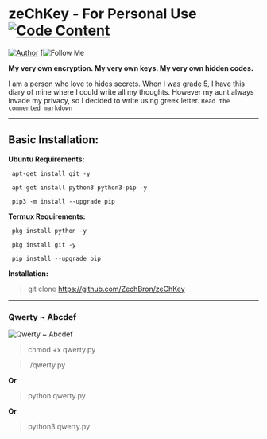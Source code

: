 # zeChKey - For Personal Use [![Code Content](https://img.shields.io/badge/Code%20Content-1-blue)](https://github.com/ZechBron/zeChKey)

[![Author](https://img.shields.io/badge/Code%20Content-1-red)](https://github.com/ZechBron) [![Follow Me](https://img.shields.io/github/followers/ZechBron?label=Follow%20Me&style=social)

__My very own encryption. My very own keys. My very own hidden codes.__

I am a person who love to hides secrets. When I was grade 5, I have this diary of mine where I could write all my thoughts. However my aunt always invade my privacy, so I decided to write using greek letter. <!-- Μθντικ να ακονγ μαηθλογ σαυο Ηαζελ Ροσε Μανι;θιζ ακα Αζιελ ορ Αζειλ Γαβριελ --> `Read the commented markdown` 

---

## Basic Installation:

__Ubuntu Requirements:__
```
 apt-get install git -y

 apt-get install python3 python3-pip -y

 pip3 -m install --upgrade pip
```
__Termux Requirements:__
```
 pkg install python -y

 pkg install git -y

 pip install --upgrade pip
```
__Installation:__
> git clone https://github.com/ZechBron/zeChKey

---

### Qwerty ~ Abcdef

![Qwerty ~ Abcdef](https://raw.githubusercontent.com/ZechBron/zeChKey/zeChez-Bron/20201002_202320.gif)

> chmod +x qwerty.py

> ./qwerty.py

__Or__

> python qwerty.py 

__Or__

> python3 qwerty.py

<!--![Zech Bron](https://raw.githubusercontent.com/ZechBron/zeChKey/zeChez-Bron/20201002_151708.gif)-->

